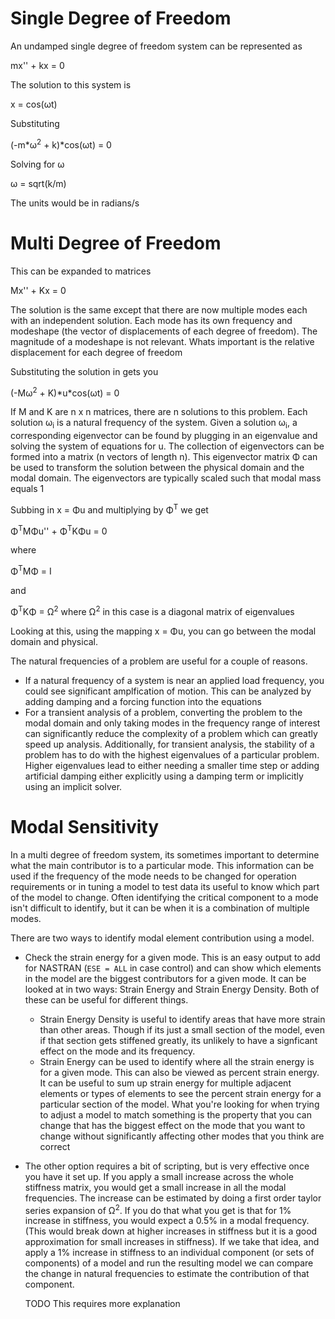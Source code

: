 # Single Degree of Freedom

An undamped single degree of freedom system can be represented as

mx'' + kx = 0

The solution to this system is

x = cos(&omega;t)

Substituting

(-m*&omega;<sup>2</sup> + k)*cos(&omega;t) = 0

Solving for &omega;

&omega; = sqrt(k/m)

The units would be in radians/s

# Multi Degree of Freedom

This can be expanded to matrices

Mx'' + Kx = 0

The solution is the same except that there are now multiple modes each with an
independent solution. Each mode has its own frequency and modeshape (the vector
of displacements of each degree of freedom). The magnitude of a modeshape is not
relevant. Whats important is the relative displacement for each degree of
freedom

Substituting the solution in gets you

(-M&omega;<sup>2</sup> + K)\*u\*cos(&omega;t) = 0

If M and K are n x n matrices, there are n solutions to this problem. Each
solution &omega;<sub>i</sub> is a natural frequency of the system. Given a
solution &omega;<sub>i</sub>, a corresponding eigenvector can be found by
plugging in an eigenvalue and solving the system of equations for u. The
collection of eigenvectors can be formed into a matrix (n vectors of length n).
This eigenvector matrix &Phi; can be used to transform the solution between the
physical domain and the modal domain. The eigenvectors are typically scaled such
that modal mass equals 1

Subbing in x = &Phi;u and multiplying by &Phi;<sup>T</sup> we get

&Phi;<sup>T</sup>M&Phi;u'' + &Phi;<sup>T</sup>K&Phi;u = 0

where

&Phi;<sup>T</sup>M&Phi; = I

and

&Phi;<sup>T</sup>K&Phi; = &Omega;<sup>2</sup> where &Omega;<sup>2</sup> in this
case is a diagonal matrix of eigenvalues

Looking at this, using the mapping x = &Phi;u, you can go between the modal
domain and physical.

The natural frequencies of a problem are useful for a couple of reasons.

- If a natural frequency of a system is near an applied load frequency, you
  could see significant amplfication of motion. This can be analyzed by adding
  damping and a forcing function into the equations
- For a transient analysis of a problem, converting the problem to the modal
  domain and only taking modes in the frequency range of interest can
  significantly reduce the complexity of a problem which can greatly speed up
  analysis. Additionally, for transient analysis, the stability of a problem has
  to do with the highest eigenvalues of a particular problem. Higher eigenvalues
  lead to either needing a smaller time step or adding artificial damping either
  explicitly using a damping term or implicitly using an implicit solver.

# Modal Sensitivity

In a multi degree of freedom system, its sometimes important to determine what
the main contributor is to a particular mode. This information can be used if
the frequency of the mode needs to be changed for operation requirements or in
tuning a model to test data its useful to know which part of the model to
change. Often identifying the critical component to a mode isn't difficult to
identify, but it can be when it is a combination of multiple modes.

There are two ways to identify modal element contribution using a model.

- Check the strain energy for a given mode. This is an easy output to add for
  NASTRAN (`ESE = ALL` in case control) and can show which elements in the model
  are the biggest contributors for a given mode. It can be looked at in two
  ways: Strain Energy and Strain Energy Density. Both of these can be useful for
  different things.

  - Strain Energy Density is useful to identify areas that have more strain than
    other areas. Though if its just a small section of the model, even if that
    section gets stiffened greatly, its unlikely to have a signficant effect on
    the mode and its frequency.
  - Strain Energy can be used to identify where all the strain energy is for a
    given mode. This can also be viewed as percent strain energy. It can be
    useful to sum up strain energy for multiple adjacent elements or types of
    elements to see the percent strain energy for a particular section of the
    model. What you're looking for when trying to adjust a model to match
    something is the property that you can change that has the biggest effect on
    the mode that you want to change without significantly affecting other modes
    that you think are correct

- The other option requires a bit of scripting, but is very effective once you
  have it set up. If you apply a small increase across the whole stiffness
  matrix, you would get a small increase in all the modal frequencies. The
  increase can be estimated by doing a first order taylor series expansion of
  &Omega;<sup>2</sup>. If you do that what you get is that for 1% increase in
  stiffness, you would expect a 0.5% in a modal frequency. (This would break
  down at higher increases in stiffness but it is a good approximation for small
  increases in stiffness). If we take that idea, and apply a 1% increase in
  stiffness to an individual component (or sets of components) of a model and
  run the resulting model we can compare the change in natural frequencies to
  estimate the contribution of that component.

  TODO This requires more explanation
